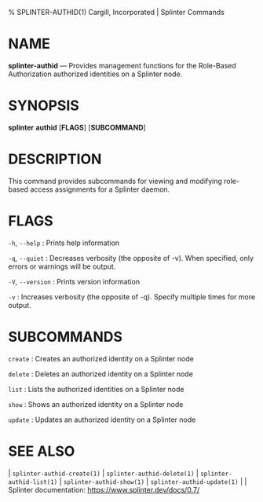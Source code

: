 % SPLINTER-AUTHID(1) Cargill, Incorporated | Splinter Commands
<!--
  Copyright 2018-2022 Cargill Incorporated
  Licensed under Creative Commons Attribution 4.0 International License
  https://creativecommons.org/licenses/by/4.0/
-->

NAME
====

**splinter-authid** — Provides management functions for the Role-Based
Authorization authorized identities on a Splinter node.

SYNOPSIS
========

**splinter** **authid** \[**FLAGS**\] \[**SUBCOMMAND**\]

DESCRIPTION
===========

This command provides subcommands for viewing and modifying role-based access
assignments for a Splinter daemon.

FLAGS
=====

`-h`, `--help`
: Prints help information

`-q`, `--quiet`
: Decreases verbosity (the opposite of -v). When specified, only errors or
  warnings will be output.

`-V`, `--version`
: Prints version information

`-v`
: Increases verbosity (the opposite of -q). Specify multiple times for more
  output.

SUBCOMMANDS
===========
`create`
: Creates an authorized identity on a Splinter node

`delete`
: Deletes an authorized identity on a Splinter node

`list`
: Lists the authorized identities on a Splinter node

`show`
: Shows an authorized identity on a Splinter node

`update`
: Updates an authorized identity on a Splinter node

SEE ALSO
========
| `splinter-authid-create(1)`
| `splinter-authid-delete(1)`
| `splinter-authid-list(1)`
| `splinter-authid-show(1)`
| `splinter-authid-update(1)`
|
| Splinter documentation: https://www.splinter.dev/docs/0.7/
